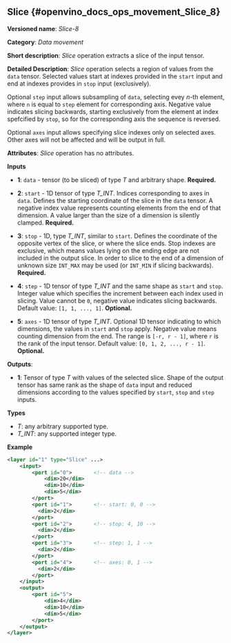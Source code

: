 ## Slice <a name="Slice"></a> {#openvino_docs_ops_movement_Slice_8}

**Versioned name**: *Slice-8*

**Category**: *Data movement*

**Short description**: *Slice* operation extracts a slice of the input tensor.

**Detailed Description**: *Slice* operation selects a region of values from the `data` tensor.
Selected values start at indexes provided in the `start` input and end
at indexes provides in `stop` input (exclusively).

Optional `step` input allows subsampling of `data`, selecting evey *n*-th element,
where `n` is equal to `step` element for corresponding axis.
Negative value indicates slicing backwards, starting exclusively from the element at index spefcified by `stop`, so for the corresponding axis the sequence is reversed.

Optional `axes` input allows specifying slice indexes only on selected axes.
Other axes will not be affected and will be output in full.

**Attributes**: *Slice* operation has no attributes.

**Inputs**

* **1**: `data` - tensor (to be sliced) of type *T* and arbitrary shape. **Required.**

* **2**: `start` - 1D tensor of type *T_INT*. Indices corresponding to axes in `data`.
  Defines the starting coordinate of the slice in the `data` tensor.
  A negative index value represents counting elements from the end of that dimension.
  A value larger than the size of a dimension is silently clamped. **Required.**

* **3**: `stop` - 1D, type *T_INT*, similar to `start`.
  Defines the coordinate of the opposite vertex of the slice, or where the slice ends.
  Stop indexes are exclusive, which means values lying on the ending edge are
  not included in the output slice.
  In order to slice to the end of a dimension of unknown size `INT_MAX`
  may be used (or `INT_MIN` if slicing backwards). **Required.**

* **4**: `step` - 1D tensor of type *T_INT* and the same shape as `start` and `stop`.
  Integer value which specifies the increment between each index used in slicing.
  Value cannot be `0`, negative value indicates slicing backwards.
  Default value: `[1, 1, ..., 1]`. **Optional.**

* **5**: `axes` - 1D tensor of type *T_INT*.
  Optional 1D tensor indicating to which dimensions, the values in `start` and `stop` apply.
  Negative value means counting dimension from the end. The range is `[-r, r - 1]`, where `r` is the rank of the input tensor.
  Default value: `[0, 1, 2, ..., r - 1]`. **Optional.**


**Outputs**:

*   **1**: Tensor of type *T* with values of the selected slice. Shape of the output tensor has same rank as the shape of `data` input and reduced dimensions according to the values specified by `start`, `stop` and `step` inputs.

**Types**

* *T*: any arbitrary supported type.
* *T_INT*: any supported integer type.

**Example**

```xml
<layer id="1" type="Slice" ...>
    <input>
        <port id="0">       <!-- data -->
            <dim>20</dim>
            <dim>10</dim>
            <dim>5</dim>
        </port>
        <port id="1">       <!-- start: 0, 0 -->
          <dim>2</dim>
        </port>
        <port id="2">       <!-- stop: 4, 10 -->
          <dim>2</dim>
        </port>
        <port id="3">       <!-- step: 1, 1 -->
          <dim>2</dim>
        </port>
        <port id="4">       <!-- axes: 0, 1 -->
          <dim>2</dim>
        </port>
    </input>
    <output>
        <port id="5">
            <dim>4</dim>
            <dim>10</dim>
            <dim>5</dim>
        </port>
    </output>
</layer>
```
